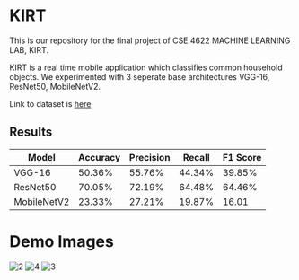 # KIRT

This is our repository for the final project of CSE 4622 MACHINE LEARNING LAB, KIRT.

KIRT is a real time mobile application which classifies common household objects. We experimented with 3 seperate base architectures VGG-16, ResNet50, MobileNetV2.

Link to dataset is [here](https://www.kaggle.com/datasets/wangziang/waste-pictures) 

## Results

| Model  | Accuracy | Precision | Recall | F1 Score |
| ------------- | ------------- | ------------- | ------------- | ------------- | 
| VGG-16  | 50.36%  | 55.76% | 44.34% | 39.85% |
| ResNet50  | 70.05%  | 72.19% | 64.48% | 64.46% |
| MobileNetV2  | 23.33%  | 27.21% | 19.87% | 16.01 |


# Demo Images

![2](https://user-images.githubusercontent.com/75680423/169159017-f7ff5085-7dd3-4d46-b312-10d466c7adb8.jpg)
![4](https://user-images.githubusercontent.com/75680423/169159026-34572179-4bb9-4d8d-8f28-1961e19fd635.jpg)
![3](https://user-images.githubusercontent.com/75680423/169159047-0e4cdf2b-b728-46d2-a881-891bf1bbd842.jpg)

